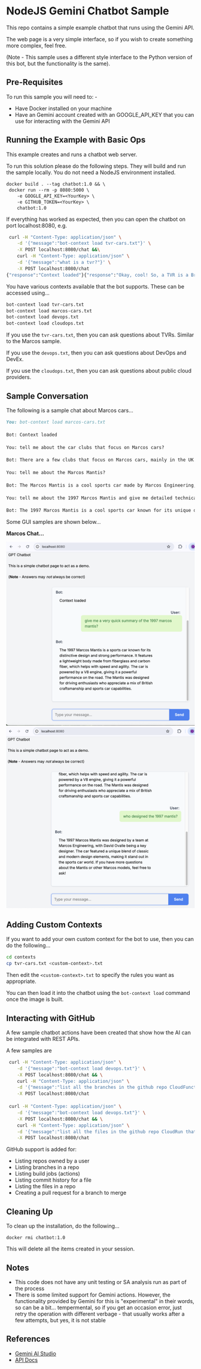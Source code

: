 NodeJS Gemini Chatbot Sample
============================

This repo contains a simple example chatbot that runs using the Gemini API.

The web page is a very simple interface, so if you wish to create something more complex, feel free.

(Note - This sample uses a different style interface to the Python version of this bot, but the functionality is the same).

Pre-Requisites
--------------
To run this sample you will need to: -
* Have Docker installed on your machine
* Have an Gemini account created with an GOOGLE_API_KEY that you can use for interacting with the Gemini API

Running the Example with Basic Ops
----------------------------------
This example creates and runs a chatbot web server.

To run this solution please do the following steps. They will build and run the sample locally. You do not need a NodeJS environment installed.

    docker build . --tag chatbot:1.0 && \
     docker run --rm -p 8080:5000 \
        -e GOOGLE_API_KEY=<YourKey> \
        -e GITHUB_TOKEN=<YourKey> \
        chatbot:1.0 

If everything has worked as expected, then you can open the chatbot on port localhost:8080, e.g.

```bash
 curl -H "Content-Type: application/json" \
    -d '{"message":"bot-context load tvr-cars.txt"}' \
    -X POST localhost:8080/chat &&\
    curl -H "Content-Type: application/json" \
    -d '{"message":"what is a tvr?"}' \
    -X POST localhost:8080/chat
{"response":"Context loaded"}{"response":"Okay, cool! So, a TVR is a British sports car. They were known for being really fast, loud, and, let's just say, a bit wild! They were built in Blackpool, England, and they're famous for their lightweight bodies and powerful engines. They don't make 'em anymore, which makes them even more special.\n"}
```
    
You have various contexts available that the bot supports. These can be accessed using...

```bash
bot-context load tvr-cars.txt
bot-context load marcos-cars.txt
bot-context load devops.txt
bot-context load cloudops.txt
```

If you use the `tvr-cars.txt`, then you can ask questions about TVRs. Similar to the Marcos sample.

If you use the `devops.txt`, then you can ask questions about DevOps and DevEx. 

If you use the `cloudops.txt`, then you can ask questions about public cloud providers. 

Sample Conversation
-------------------
The following is a sample chat about Marcos cars...

```md
You: bot-context load marcos-cars.txt

Bot: Context loaded

You: tell me about the car clubs that focus on Marcos cars?

Bot: There are a few clubs that focus on Marcos cars, mainly in the UK. The most notable is the Marcos Owners Club. It’s a great place for fans and owners to connect, share tips, and attend events. They organize meetings, shows, and even track days where members can showcase their cars. There might be some local groups or online forums too, where people share their passion for Marcos. If you're interested in joining, those clubs usually have websites where you can find more info on membership and events!

You: tell me about the Marcos Mantis?

Bot: The Marcos Mantis is a cool sports car made by Marcos Engineering, a British company known for building unique and lightweight cars. The Mantis was produced mainly in the late 1970s and early 1980s. It was designed for performance, with a focus on handling and speed. The car had a sleek, aerodynamic look, often featuring a fiberglass body, which helped keep it light. Under the hood, it usually had different engine options, including V6 or V8 engines, giving it a lot of power. The Mantis is pretty rare today, making it a special find for car collectors and enthusiasts. It's admired for its distinct design and the driving experience it offers. If you’re into sports cars with a lot of character, the Mantis is definitely worth learning about!

You: tell me about the 1997 Marcos Mantis and give me detailed technical specifications

Bot: The 1997 Marcos Mantis is a cool sports car known for its unique design and performance. Here are some detailed technical specifications: 1. **Engine**: It typically features a V8 engine, specifically a 4.0 or 4.6-liter Ford V8, which produces around 280-320 horsepower depending on the calibration. 2. **Transmission**: It usually comes with a 5-speed manual gearbox, allowing for a fun driving experience. 3. **Weight**: The Mantis is quite light for a sports car, weighing about 1,050 kg (2,310 lbs), thanks to its fibreglass body. 4. **Performance**: It can go from 0 to 60 mph in around 4.0 to 4.5 seconds, which is impressive for its time. 5. **Top Speed**: The top speed is generally around 150 mph (240 km/h). 6. **Chassis**: The Mantis uses a tubular steel chassis that adds to its strength and rigidity while keeping the weight low. 7. **Brakes**: It has disc brakes on all four corners for good stopping power. 8. **Suspension**: The car is equipped with independent suspension, both at the front and rear, for better handling. This combination of specs makes the Mantis a thrilling car to drive, and it's a collector's item today among Marcos enthusiasts!
```

Some GUI samples are shown below...

**Marcos Chat...**

![Sample run](images/Sample1.png)
![Sample run](images/Sample2.png)


Adding Custom Contexts
----------------------
If you want to add your own custom context for the bot to use, then you can do the following...

```bash
cd contexts
cp tvr-cars.txt <custom-context>.txt
```

Then edit the `<custom-context>.txt` to specify the rules you want as appropriate.

You can then load it into the chatbot using the `bot-context load` command once the image is built.

Interacting with GitHub
-----------------------
A few sample chatbot actions have been created that show how the AI can be integrated with REST APIs.

A few samples are

```bash
 curl -H "Content-Type: application/json" \
    -d '{"message":"bot-context load devops.txt"}' \
    -X POST localhost:8080/chat && \
    curl -H "Content-Type: application/json" \
    -d '{"message":"list all the branches in the github repo CloudFunctions that is owned by the user tpayne"}' \
    -X POST localhost:8080/chat

 curl -H "Content-Type: application/json" \
    -d '{"message":"bot-context load devops.txt"}' \
    -X POST localhost:8080/chat && \
    curl -H "Content-Type: application/json" \
    -d '{"message":"list all the files in the github repo CloudRun that is owned by the user tpayne"}' \
    -X POST localhost:8080/chat
```

GitHub support is added for:
* Listing repos owned by a user
* Listing branches in a repo
* Listing build jobs (actions)
* Listing commit history for a file
* Listing the files in a repo
* Creating a pull request for a branch to merge

Cleaning Up
-----------
To clean up the installation, do the following...

    docker rmi chatbot:1.0
        
This will delete all the items created in your session.

Notes
-----
* This code does not have any unit testing or SA analysis run as part of the process
* There is some limited support for Gemini actions. However, the functionality provided by Gemini for this is "experimental" in their words, so can be a bit... tempermental, so if you get an occasion error, just retry the operation with different verbage - that usually works after a few attempts, but yes, it is not stable

References
----------
- [Gemini AI Studio](https://aistudio.google.com/)
- [API Docs](https://ai.google.dev/gemini-api/docs?authuser=1)


